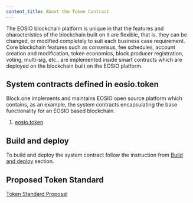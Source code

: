 ```yaml
---
content_title: About the Token Contract
---
```


The EOSIO blockchain platform is unique in that the features and characteristics of the blockchain built on it are flexible, that is, they can be changed, or modified completely to suit each business case requirement. Core blockchain features such as consensus, fee schedules, account creation and modification, token economics, block producer registration, voting, multi-sig, etc., are implemented inside smart contracts which are deployed on the blockchain built on the EOSIO platform.

## System contracts defined in eosio.token

Block.one implements and maintains EOSIO open source platform which contains, as an example, the system contracts encapsulating the base functionality for an EOSIO based blockchain.

1. [eosio.token](action-reference/eosio.token)

## Build and deploy
To build and deploy the system contract follow the instruction from [Build and deploy](01_build-and-deploy.md) section.

## Proposed Token Standard

[Token Standard Proposal](03_token_standard_proposal.md)
